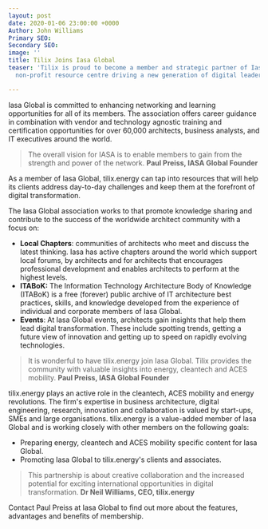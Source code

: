 ```yaml
---
layout: post
date: 2020-01-06 23:00:00 +0000
Author: John Williams
Primary SEO: 
Secondary SEO: 
image: ''
title: Tilix Joins Iasa Global
teaser: 'Tilix is proud to become a member and strategic partner of Iasa Global: A
  non-profit resource centre driving a new generation of digital leaders.'

---
```

Iasa Global is committed to enhancing networking and learning opportunities for all of its members. The association offers career guidance in combination with vendor and technology agnostic training and certification opportunities for over 60,000 architects, business analysts, and IT executives around the world.

> The overall vision for IASA is to enable members to gain from the strength and power of the network. **Paul Preiss, IASA Global Founder**

As a member of Iasa Global, tilix.energy can tap into resources that will help its clients address day-to-day challenges and keep them at the forefront of digital transformation.

The Iasa Global association works to that promote knowledge sharing and contribute to the success of the worldwide architect community with a focus on:

* **Local Chapters**: communities of architects who meet and discuss the latest thinking. Iasa has active chapters around the world which support local forums, by architects and for architects that encourages professional development and enables architects to perform at the highest levels.
* **ITABoK:** The Information Technology Architecture Body of Knowledge (ITABoK) is a free (forever) public archive of IT architecture best practices, skills, and knowledge developed from the experience of individual and corporate members of Iasa Global.
* **Events**: At Iasa Global events, architects gain insights that help them lead digital transformation. These include spotting trends, getting a future view of innovation and getting up to speed on rapidly evolving technologies.

> It is wonderful to have tilix.energy join Iasa Global. Tilix provides the community with valuable insights into energy, cleantech and ACES mobility. **Paul Preiss, IASA Global Founder**

tilix.energy plays an active role in the cleantech, ACES mobility and energy revolutions. The firm's expertise in business architecture, digital engineering, research, innovation and collaboration is valued by start-ups, SMEs and large organisations. tilix.energy is a value-added member of Iasa Global and is working closely with other members on the following goals:

* Preparing energy, cleantech and ACES mobility specific content for Iasa Global.
* Promoting Iasa Global to tilix.energy's clients and associates.

> This partnership is about creative collaboration and the increased potential for exciting international opportunities in digital transformation. **Dr Neil Williams, CEO, tilix.energy**

Contact Paul Preiss at Iasa Global to find out more about the features, advantages and benefits of membership.